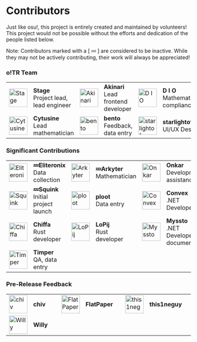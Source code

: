 # Contributors

Just like osu!, this project is entirely created and maintained by volunteers! This project would not be possible without the efforts and dedication of the people listed below.

Note: Contributors marked with a [ 💤 ] are considered to be inactive. While they may not be actively contributing, their work will always be appreciated!

### o!TR Team

<table>
  <tr>
    <td>
      <a href="https://github.com/hburn7">
        <img src="https://github.com/hburn7.png" alt="Stage" height="50" width="50">
      </a>
    </td>
    <td width="250">
    <b>Stage</b></br>Project lead, lead engineer
    </td>
    <td>
      <a href="https://github.com/AkinariHex">
        <img src="https://github.com/AkinariHex.png" alt="Akinari" height="50" width="50">
      </a>
    </td>
    <td width="250">
      <b>Akinari</b></br>Lead frontend developer
    </td>
    <td>
      <a href="https://osu.ppy.sh/users/3958619">
        <img src="https://a.ppy.sh/3958619?1679275947.jpeg" alt="D I O" height="50" width="50">
      </a>
    </td>
    <td width="250">
      <b>D I O</b></br>Mathematician, compliance
    </td>
  </tr>
  <tr>
    <td>
      <a href="https://github.com/cytusine0">
      <img src="https://github.com/cytusine0.png" alt="Cytusine" height="50" width="50">
      </a>
    </td>
    <td>
      <b>Cytusine</b></br>Lead mathematician
    </td>
    <td>
      <a href="https://bentokage.carrd.co/">
      <img src="https://images-ext-1.discordapp.net/external/luYLkgQCEZfFHVn07F5GhBLauQzMNpxNq7EEMktnH8I/%3Fsize%3D4096/https/cdn.discordapp.com/avatars/921042129076252752/9f09dd79cbe61f1d35acb75c4f45f545.webp?format=webp" alt="bento" height="50" width="50">
      </a>
    </td>
    <td>
      <b>bento</b></br>Feedback, data entry
    </td>
    <td>
      <a href="https://osu.ppy.sh/users/18618027">
      <img src="https://a.ppy.sh/18618027?1708613363.png" alt="starlightof" height="50" width="50">
      </a>
    </td>
    <td>
      <b>starlightof</b></br>UI/UX Design
    </td>
  </tr>
</table>

### Significant Contributions

<table>
  <tr>
    <td>
      <a href="https://github.com/eliteronix">
        <img src="https://github.com/eliteronix.png" alt="Eliteronix" height="50" width="50">
      </a>
    </td>
    <td width="250">
    <b>💤Eliteronix</b></br>Data collection
    </td>
    <td>
      <a href="https://github.com/Arkyter">
        <img src="https://github.com/Arkyter.png" alt="Arkyter" height="50" width="50">
      </a>
    </td>
    <td width="250">
      <b>💤Arkyter</b></br>Mathematician
    </td>
    <td>
      <a href="https://github.com/o-saund">
        <img src="https://github.com/o-saund.png" alt="Onkar" height="50" width="50">
      </a>
    </td>
    <td width="250">
      <b>Onkar</b></br>Development assistance
    </td>
  </tr>
  <tr>
    <td>
      <a href="https://osu.ppy.sh/users/12058601">
      <img src="https://a.ppy.sh/12058601?1701847977.png" alt="Squink" height="50" width="50">
      </a>
    </td>
    <td>
      <b>💤Squink</b></br>Initial project launch
    </td>
    <td>
      <a href="https://osu.ppy.sh/users/7802400">
      <img src="https://a.ppy.sh/7802400?1695597054.png" alt="ploot" height="50" width="50">
      </a>
    </td>
    <td>
      <b>ploot</b></br>Data entry
    </td>
    <td>
      <a href="https://github.com/bugg86">
      <img src="https://github.com/bugg86.png" alt="Convex" height="50" width="50">
      </a>
    </td>
    <td>
      <b>Convex</b></br>.NET Developer
    </td>
  </tr>
  <tr>
    <td>
      <a href="https://github.com/S1n1st3rn3ss">
      <img src="https://github.com/S1n1st3rn3ss.png" alt="Chiffa" height="50" width="50">
      </a>
    </td>
    <td>
      <b>Chiffa</b></br>Rust developer
    </td>
    <td>
      <a href="https://osu.ppy.sh/users/6892711">
      <img src="https://a.ppy.sh/6892711?1672062590.jpeg" alt="LoPij" height="50" width="50">
      </a>
    </td>
    <td>
      <b>LoPij</b></br>Rust developer
    </td>
    <td>
      <a href="https://github.com/myssto">
      <img src="https://github.com/myssto.png" alt="Myssto" height="50" width="50">
      </a>
    </td>
    <td>
      <b>Myssto</b></br>.NET Developer, documentation
    </td>
  </tr>
  <tr>
    <td>
      <a href="https://osu.ppy.sh/users/11955929">
      <img src="https://a.ppy.sh/11955929?1705272897.jpeg" alt="Timper" height="50" width="50">
      </a>
    </td>
    <td>
      <b>Timper</b></br>QA, data entry
    </td>
  </tr>
</table>

### Pre-Release Feedback 

<table>
  <tr>
    <td>
      <a href="https://osu.ppy.sh/users/6701656">
        <img src="https://a.ppy.sh/6701656?1689476429.jpeg" alt="chiv" height="50" width="50">
      </a>
    </td>
    <td width="250">
    <b>chiv</b>
    </td>
    <td>
      <a href="https://osu.ppy.sh/users/11255340">
        <img src="https://a.ppy.sh/11255340?1707723422.jpeg" alt="FlatPaper" height="50" width="50">
      </a>
    </td>
    <td width="250">
      <b>FlatPaper</b>
    </td>
    <td>
      <a href="https://osu.ppy.sh/users/1797189">
        <img src="https://a.ppy.sh/1797189?1648051955.jpeg" alt="this1neguy" height="50" width="50">
      </a>
    </td>
    <td width="250">
      <b>this1neguy</b>
    </td>
  </tr>
  <tr>
    <td>
      <a href="https://osu.ppy.sh/users/3521482">
      <img src="https://a.ppy.sh/3521482?1616077824.png" alt="Willy" height="50" width="50">
      </a>
    </td>
    <td>
      <b>Willy</b>
    </td>
  </tr>
</table>